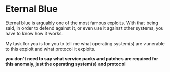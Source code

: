 # Eternal Blue

Eternal blue is arguably one of the most famous exploits. With that being said, in order to defend against it, or even use it against other systems, you have to know how it works.

My task for you is for you to tell me what operating system(s) are vunerable to this exploit and what protocol it exploits. 

**you don't need to say what service packs and patches are required for this anomaly, just the operating system(s) and protocol**